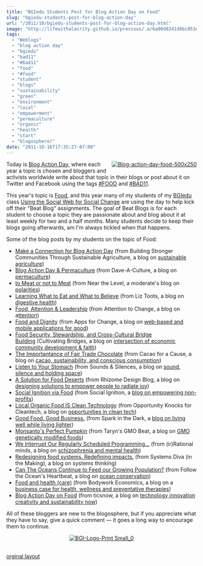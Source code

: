 ```yaml
---
title: "BGIedu Students Post for Blog Action Day on Food"
slug: "bgiedu-students-post-for-blog-action-day"
url: "/2011/10/bgiedu-students-post-for-blog-action-day.html"
image: "http://lifewithalacrity.github.io/previous/.a/6a00d8341d8bc053ef0154362c6f5f970c-320wi"
tags:
  - "Weblogs"
  - "blog action day"
  - "bgiedu"
  - "bad11"
  - "#bad11"
  - "food"
  - "#food"
  - "student"
  - "blogs"
  - "sustainability"
  - "green"
  - "environment"
  - "local"
  - "empowerment"
  - "permaculture"
  - "organic"
  - "health"
  - "start"
  - "blogosphere)"
date: "2011-10-16T17:35:27-07:00"
---
```

<p><a href="/previous/.a/6a00d8341d8bc053ef0154362c6f5f970c-pi" style="float: right;"><img alt="Blog-action-day-food-500x250" class="asset  asset-image at-xid-6a00d8341d8bc053ef0154362c6f5f970c" src="/previous/.a/6a00d8341d8bc053ef0154362c6f5f970c-320wi" style="margin: 0px 0px 5px 5px;" title="Blog-action-day-food-500x250" /></a>Today is <a href="http://blogactionday.org/" target="_self" title="Blog Action Day Website">Blog Action Day</a>, where each year a topic is chosen and bloggers and activists worldwide write about that topic in their blogs or post about it on Twitter and Facebook using the tags <a href="http://twitter.com/search/%23food" target="_self">#FOOD</a> and&#0160;<a href="http://twitter.com/search/%23bad11" target="_self">#BAD11</a>.</p>
<p>This year&#39;s topic is <a href="http://blogactionday.org/why-food/" target="_self" title="Blog Action Day — Why Food?">Food</a>, and this year many of my students of my <a href="http://www.bgi.edu" target="_self">BGIedu</a> class <a href="http://www.bgi.edu/voice-of-bgi/social-web-for-social-change/" target="_self">Using the Social Web for Social Change</a>&#0160;are using the day to help kick off their &quot;Beat Blog&quot; assignments. The goal of Beat Blogs is for each student to choose a topic they are passionate about and blog about it at least weekly for two and a half months. Many students decide to keep their blogs going afterwards, am I&#39;m always tickled when that happens.</p>
<p>Some of the blog posts by my students on the topic of Food:</p>
<ul>
<li><a href="http://localfoods-localeconomy.blogspot.com/2011/10/make-connection-for-blog-action-day.html" target="_self">Make a Connection for Blog Action Day</a> (from&#0160;Building Stronger Communities Through Sustainable Agriculture, a blog on <a href="http://localfoods-localeconomy.blogspot.com/2011/10/we-all-gotta-eat.html" target="_self">sustainable agriculture</a>)</li>
<li><a href="http://daveaculture.blogspot.com/2011/10/blog-action-day-permaculture-out-of.html" target="_self">Blog Action Day &amp; Permaculture</a>&#0160;(from Dave-A-Culture, a blog on <a href="http://daveaculture.blogspot.com/2011/10/permaculture-ancient-wisdom-modern.html" target="_self">permaculture</a>)</li>
<li><a href="http://nearthelevel.wordpress.com/2011/10/16/to-meat-or-not-to-meat/" target="_self">to Meat or not to Meat</a> (from Near the Level, a moderate&#39;s blog on <a href="http://nearthelevel.wordpress.com/2011/10/01/whats-in-store/" target="_self">polarities</a>)</li>
<li><a href="http://liztoots.blogspot.com/2011/10/learning-what-to-eat-and-what-to.html" target="_self">Learning What to Eat and What to Believe</a> (from Liz Toots, a blog on <a href="http://liztoots.blogspot.com/2011/10/first-little-nibble.html" target="_self">digestive health</a>)</li>
<li><a href="http://attentiontochange.com/2011/10/food-attention-and-leadership/" target="_self">Food, Attention &amp; Leadership</a> (from Attention to Change, a blog on a<a href="http://attentiontochange.com/2011/10/welcome/" target="_self">ttention</a>)</li>
<li><a href="http://appsforchange.blogspot.com/2011/10/food-and-dignity.html" target="_self">Food and Dignity</a>&#0160;(from Apps for Change, a blog on <a href="http://appsforchange.blogspot.com/" target="_self">web-based and mobile applications for good</a>)</li>
<li><a href="http://cultivatingbridges.wordpress.com/2011/10/16/blog-action-day-food-security-stewardship-and-cross-cultural-bridge-building/" target="_self">Food Security, Stewardship, and Cross-Cultural Bridge Building</a>&#0160;(Cultivating Bridges, a blog on <a href="http://cultivatingbridges.wordpress.com/2011/10/05/welcome-to-cultivating-bridges/" target="_self">intersection of economic community development &amp; faith</a>)</li>
<li><a href="http://cacaoforacause.wordpress.com/2011/10/16/blog-action-day-world-food-day-the-importance-of-fair-trade-chocolate-bad11/" target="_self">The Importantance of Fair Trade Chocolate</a> (from Cacao for a Cause, a blog on&#0160;<a href="http://cacaoforacause.wordpress.com/2011/10/05/hello-world/" target="_self">cacao, sustainability, and conscious consumption</a>)</li>
<li><a href="http://patrick-rost-sounds-and-silences.blogspot.com/2011/10/2011-10-16-listen-to-your-stomach.html" target="_self">Listen to Your Stomach</a> (from Sounds &amp; Silences, a blog on <a href="http://patrick-rost-sounds-and-silences.blogspot.com/2011/10/2011-10-09-mgt-566sx-week-3-beat.html" target="_self">sound, silence and holding space</a>)</li>
<li><a href="http://blog.ceurvorst.com/2011/10/16/blog-action-day-a-solution-for-food-deserts/" target="_self">A Solution for Food Deserts</a> (from Rhizome Design Blog, a blog on <a href="http://blog.ceurvorst.com/2011/10/11/social-web-learning-journal-post-1/" target="_self">designing solutions to empower people to radiate joy</a>)</li>
<li><a href="http://socialignition.blogspot.com/2011/10/social-ignition-via-food-blog-action.html" target="_self">Social Ignition via Food</a> (from Social Ignition, a <a href="http://socialignition.blogspot.com/2011/10/start-your-engines.html" target="_self">blog on empowering non-profits</a>)</li>
<li><a href="http://opportunityknocksforcleantech.blogspot.com/2011/10/local-organic-food-is-clean-technology.html" target="_self">Local Organic Food IS Clean Technology</a> (from Opportunity Knocks for Cleantech, a blog on <a href="http://opportunityknocksforcleantech.blogspot.com/2011/10/clean-energy-unreliable-subsidies.html" target="_self">opportunities in clean tech</a>)</li>
<li><a href="http://tamarasparkinthedark.blogspot.com/2011/10/blog-action-day-good-food-good-business.html" target="_self">Good Food. Good Business.</a> (from Spark in the Dark, a <a href="http://tamarasparkinthedark.blogspot.com/2011/10/welcome-to-spark-in-dark.html" target="_self">blog on living well while living lighter</a>)</li>
<li><a href="http://gmobeat.blogspot.com/2011/10/monsantos-perfect-pumpkin.html" target="_self">Monsanto&#39;s Perfect Pumpkin</a> (from Taryn&#39;s GMO Beat, a blog on <a href="http://gmobeat.blogspot.com/2011/10/stay-tuned.html" target="_self">GMO genetically modified foods</a>)</li>
<li><a href="http://irrational-minds.blogspot.com/2011/10/we-interrupt-our-regularly-scheduled.html" target="_self">We Interrupt Our Regularly Scheduled Programming...</a> (from (ir)Rational minds, a blog on <a href="http://irrational-minds.blogspot.com/2011/10/fitting.html" target="_self">schizophrenia and mental health</a>)</li>
<li><a href="http://systemsdiva.blogspot.com/2011/10/redesignin-food-systems-redefining.html" target="_self">Redesigning food systems. Redefining impacts.</a> (from Systems Diva (in the Making), a blog on systems thinking)</li>
<li><a href="http://oceanheartbeat.blogspot.com/2011/10/can-oceans-continue-to-feed-our-growing.html" target="_self">Can The Oceans Continue to Feed our Growing Population?</a> (from Follow the Ocean&#39;s Heartbeat, a blog on <a href="http://oceanheartbeat.blogspot.com/2011/10/listen-to-rhythm-of-ocean-its-calling.html" target="_self">ocean conservation</a>)</li>
<li><a href="http://bodyworkeconomics.wordpress.com/2011/10/17/food-and-health-care/" target="_self">Food and health (care)</a> (from&#0160;Bodywork Economics, a blog on a <a href="http://bodyworkeconomics.wordpress.com/2011/09/30/hello-world/" target="_self">business case for health, wellness and preventative therapies</a>)</li>
<li><a href="http://ticsnow.wordpress.com/" target="_self">Blog Action Day on Food</a> (from ticsnow, a blog on <a href="http://ticsnow.wordpress.com/2011/10/15/ticsnow-demystified/" target="_self">technology innovation creativity and sustainability now</a>)</li>
</ul>
<p>All of these bloggers are new to the blogosphere, but if you appreciate what they have to say, give a quick comment — it goes a long way to encourage them to continue.</p>
<p style="text-align: center;"><a href="/previous/.a/6a00d8341d8bc053ef01539258a42d970b-pi" style="display: inline;"><img alt="BGI-Logo-Print Small_0" border="0" class="asset  asset-image at-xid-6a00d8341d8bc053ef01539258a42d970b" src="/previous/.a/6a00d8341d8bc053ef01539258a42d970b-800wi" title="BGI-Logo-Print Small_0" /></a><br /><br /></p>
<ul>
</ul>
<p class="previous"><a href="/previous/2011/10/bgiedu-students-post-for-blog-action-day.html" rel="syndication" class="u-syndication" >orginal layout</a></p>
